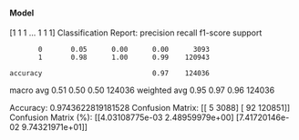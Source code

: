 #### Model
[1 1 1 ... 1 1 1]
Classification Report:
              precision    recall  f1-score   support

           0       0.05      0.00      0.00      3093
           1       0.98      1.00      0.99    120943

    accuracy                           0.97    124036
   macro avg       0.51      0.50      0.50    124036
weighted avg       0.95      0.97      0.96    124036

Accuracy: 0.9743622819181528
Confusion Matrix:
[[     5   3088]
 [    92 120851]]
Confusion Matrix (%):
[[4.03108775e-03 2.48959979e+00]
 [7.41720146e-02 9.74321971e+01]]
